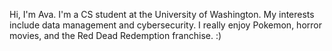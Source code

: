 Hi, I'm Ava. I'm a CS student at the University of Washington.
My interests include data management and cybersecurity. I really 
enjoy Pokemon, horror movies, and the Red Dead Redemption franchise.
:)
